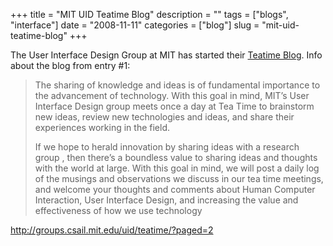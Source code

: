 +++
title = "MIT UID Teatime Blog"
description = ""
tags = ["blogs", "interface"]
date = "2008-11-11"
categories = ["blog"]
slug = "mit-uid-teatime-blog"
+++



<p>The User Interface Design Group at MIT has started their <a href="http://groups.csail.mit.edu/uid/teatime/">Teatime Blog</a>. Info about the blog from entry #1:</p>
<blockquote><p>The sharing of knowledge and ideas is of fundamental importance to the advancement of technology. With this goal in mind, MIT’s User Interface Design group meets once a day at Tea Time to brainstorm new ideas, review new technologies and ideas, and share their experiences working in the field.</p>
<p>If we hope to herald innovation by sharing ideas with a research group , then there’s a boundless value to sharing ideas and thoughts with the world at large. With this goal in mind, we will post a daily log of the musings and observations we discuss in our tea time meetings, and welcome your thoughts and comments about Human Computer Interaction, User Interface Design, and increasing the value and effectiveness of how we use technology</p></blockquote>
    
  <a href="http://groups.csail.mit.edu/uid/teatime/?paged=2">http://groups.csail.mit.edu/uid/teatime/?paged=2</a>

